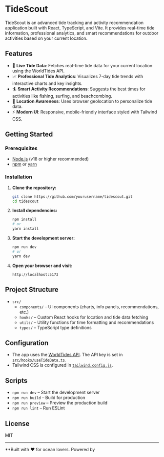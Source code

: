 # TideScout

TideScout is an advanced tide tracking and activity recommendation application built with React, TypeScript, and Vite. It provides real-time tide information, professional analytics, and smart recommendations for outdoor activities based on your current location.

## Features

- 🌊 **Live Tide Data**: Fetches real-time tide data for your current location using the WorldTides API.
- 📈 **Professional Tide Analytics**: Visualizes 7-day tide trends with interactive charts and key insights.
- 🏄 **Smart Activity Recommendations**: Suggests the best times for activities like fishing, surfing, and beachcombing.
- 📍 **Location Awareness**: Uses browser geolocation to personalize tide data.
- ⚡ **Modern UI**: Responsive, mobile-friendly interface styled with Tailwind CSS.

## Getting Started

### Prerequisites

- [Node.js](https://nodejs.org/) (v18 or higher recommended)
- [npm](https://www.npmjs.com/) or [yarn](https://yarnpkg.com/)

### Installation

1. **Clone the repository:**
   ```sh
   git clone https://github.com/yourusername/tidescout.git
   cd tidescout
   ```

2. **Install dependencies:**
   ```sh
   npm install
   # or
   yarn install
   ```

3. **Start the development server:**
   ```sh
   npm run dev
   # or
   yarn dev
   ```

4. **Open your browser and visit:**
   ```
   http://localhost:5173
   ```

## Project Structure

- `src/`
  - `components/` – UI components (charts, info panels, recommendations, etc.)
  - `hooks/` – Custom React hooks for location and tide data fetching
  - `utils/` – Utility functions for time formatting and recommendations
  - `types/` – TypeScript type definitions

## Configuration

- The app uses the [WorldTides API](https://www.worldtides.info/). The API key is set in [`src/hooks/useTideData.ts`](src/hooks/useTideData.ts).
- Tailwind CSS is configured in [`tailwind.config.js`](tailwind.config.js).

## Scripts

- `npm run dev` – Start the development server
- `npm run build` – Build for production
- `npm run preview` – Preview the production build
- `npm run lint` – Run ESLint

## License

MIT

---

**Built with ❤️ for ocean lovers. Powered by
